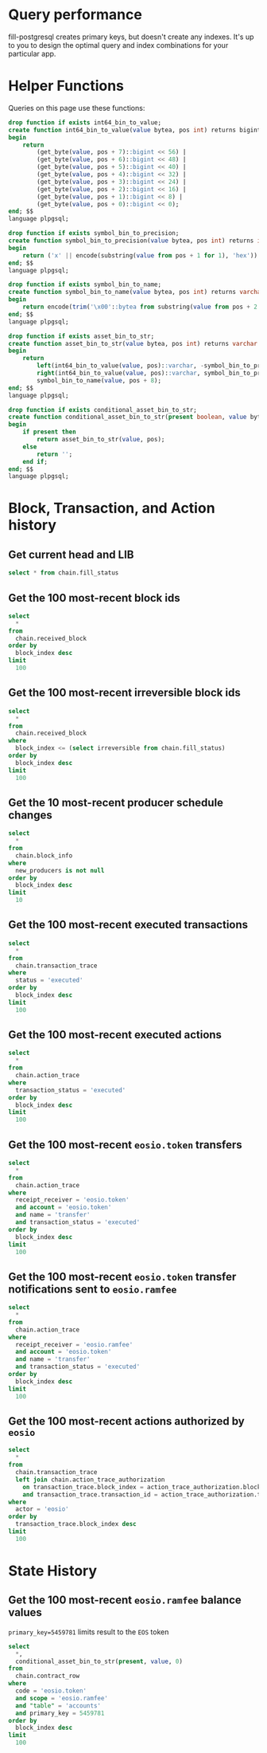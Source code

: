 # Query performance

fill-postgresql creates primary keys, but doesn't create any indexes. It's up to you to design the optimal query and index combinations for your particular app.

# Helper Functions

Queries on this page use these functions:

```sql
drop function if exists int64_bin_to_value;
create function int64_bin_to_value(value bytea, pos int) returns bigint as $$
begin
    return
        (get_byte(value, pos + 7)::bigint << 56) |
        (get_byte(value, pos + 6)::bigint << 48) |
        (get_byte(value, pos + 5)::bigint << 40) |
        (get_byte(value, pos + 4)::bigint << 32) |
        (get_byte(value, pos + 3)::bigint << 24) |
        (get_byte(value, pos + 2)::bigint << 16) |
        (get_byte(value, pos + 1)::bigint << 8) |
        (get_byte(value, pos + 0)::bigint << 0);
end; $$
language plpgsql;

drop function if exists symbol_bin_to_precision;
create function symbol_bin_to_precision(value bytea, pos int) returns int as $$
begin
    return ('x' || encode(substring(value from pos + 1 for 1), 'hex'))::bit(8)::int;
end; $$
language plpgsql;

drop function if exists symbol_bin_to_name;
create function symbol_bin_to_name(value bytea, pos int) returns varchar as $$
begin
    return encode(trim('\x00'::bytea from substring(value from pos + 2 for 7)), 'escape');
end; $$
language plpgsql;

drop function if exists asset_bin_to_str;
create function asset_bin_to_str(value bytea, pos int) returns varchar as $$
begin
    return
        left(int64_bin_to_value(value, pos)::varchar, -symbol_bin_to_precision(value, pos + 8)) || '.' ||
        right(int64_bin_to_value(value, pos)::varchar, symbol_bin_to_precision(value, pos + 8)) || ' ' ||
        symbol_bin_to_name(value, pos + 8);
end; $$
language plpgsql;

drop function if exists conditional_asset_bin_to_str;
create function conditional_asset_bin_to_str(present boolean, value bytea, pos int) returns varchar as $$
begin
    if present then
        return asset_bin_to_str(value, pos);
    else
        return '';
    end if;
end; $$
language plpgsql;
```

# Block, Transaction, and Action history

## Get current head and LIB

```sql
select * from chain.fill_status
```

## Get the 100 most-recent block ids

```sql
select 
  * 
from 
  chain.received_block 
order by 
  block_index desc 
limit 
  100
```

## Get the 100 most-recent irreversible block ids

```sql
select 
  * 
from 
  chain.received_block 
where 
  block_index <= (select irreversible from chain.fill_status)
order by 
  block_index desc 
limit 
  100
```

## Get the 10 most-recent producer schedule changes
```sql
select 
  * 
from 
  chain.block_info 
where 
  new_producers is not null 
order by 
  block_index desc 
limit 
  10
```

## Get the 100 most-recent executed transactions

```sql
select 
  * 
from 
  chain.transaction_trace 
where 
  status = 'executed' 
order by 
  block_index desc 
limit 
  100
```

## Get the 100 most-recent executed actions

```sql
select 
  * 
from 
  chain.action_trace 
where 
  transaction_status = 'executed' 
order by 
  block_index desc 
limit 
  100
```

## Get the 100 most-recent `eosio.token` transfers

```sql
select 
  * 
from 
  chain.action_trace 
where 
  receipt_receiver = 'eosio.token' 
  and account = 'eosio.token' 
  and name = 'transfer' 
  and transaction_status = 'executed' 
order by 
  block_index desc 
limit 
  100
```

## Get the 100 most-recent `eosio.token` transfer notifications sent to `eosio.ramfee`

```sql
select 
  * 
from 
  chain.action_trace 
where 
  receipt_receiver = 'eosio.ramfee' 
  and account = 'eosio.token' 
  and name = 'transfer' 
  and transaction_status = 'executed' 
order by 
  block_index desc 
limit 
  100
```

## Get the 100 most-recent actions authorized by `eosio`

```sql
select 
  * 
from 
  chain.transaction_trace 
  left join chain.action_trace_authorization
    on transaction_trace.block_index = action_trace_authorization.block_index 
    and transaction_trace.transaction_id = action_trace_authorization.transaction_id 
where 
  actor = 'eosio' 
order by 
  transaction_trace.block_index desc 
limit 
  100
```

# State History

## Get the 100 most-recent `eosio.ramfee` balance values

`primary_key=5459781` limits result to the `EOS` token

```sql
select 
  *, 
  conditional_asset_bin_to_str(present, value, 0) 
from 
  chain.contract_row 
where 
  code = 'eosio.token' 
  and scope = 'eosio.ramfee' 
  and "table" = 'accounts' 
  and primary_key = 5459781 
order by 
  block_index desc 
limit 
  100
```
